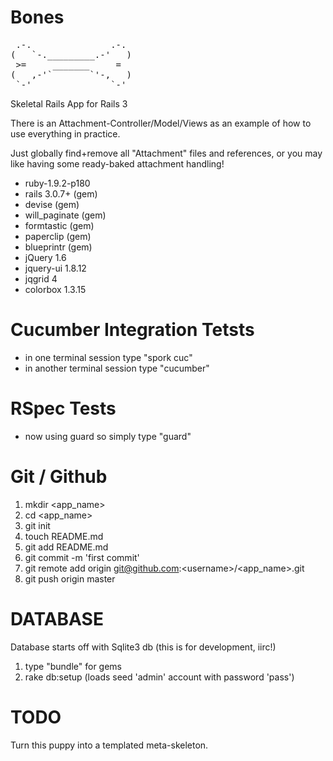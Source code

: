 Bones
=====
<pre>
 .-.               .-.
(   `-._________.-'   )
 >=     _______     =
(   ,-'`       `'-,   )
 `-'               `-'
</pre>
Skeletal Rails App for Rails 3

There is an Attachment-Controller/Model/Views as an example of how to use everything in practice.

Just globally find+remove all "Attachment" files and references, or you may like having some ready-baked attachment handling!

- ruby-1.9.2-p180
- rails 3.0.7+ (gem)
- devise (gem)
- will_paginate (gem)
- formtastic (gem)
- paperclip (gem)
- blueprintr (gem)
- jQuery 1.6
- jquery-ui 1.8.12
- jqgrid 4
- colorbox 1.3.15


Cucumber Integration Tetsts
===========================

- in one terminal session type "spork cuc"
- in another terminal session type "cucumber"

RSpec Tests
===========

- now using guard so simply type "guard"


Git / Github
============

  1. mkdir \<app_name\>
  2. cd \<app_name\>
  3. git init
  4. touch README.md
  5. git add README.md
  6. git commit -m 'first commit'
  7. git remote add origin git@github.com:\<username\>/\<app_name\>.git
  8. git push origin master


DATABASE
========

Database starts off with Sqlite3 db   (this is for development, iirc!)

  1. type "bundle" for gems
  2. rake db:setup (loads seed 'admin' account with password 'pass')

TODO
====

Turn this puppy into a templated meta-skeleton.